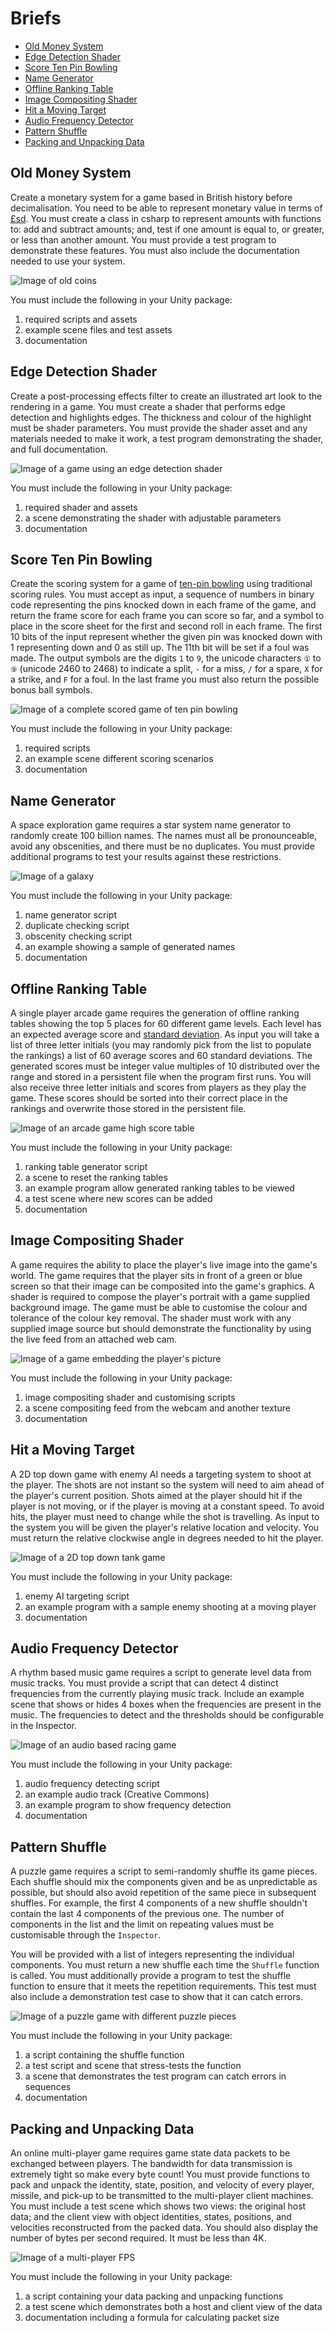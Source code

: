 # Briefs

- [Old Money System](#old-money-system)
- [Edge Detection Shader](#edge-detection-shader)
- [Score Ten Pin Bowling](#score-tep-pin-bowling)
- [Name Generator](#name-generator)
- [Offline Ranking Table](#offline-ranking-table)
- [Image Compositing Shader](#image-compositing-shader)
- [Hit a Moving Target](#hit-a-moving-target)
- [Audio Frequency Detector](#audio-frequency-detector)
- [Pattern Shuffle](#pattern-shuffle)
- [Packing and Unpacking Data](#packing-and-unpacking-data)

## Old Money System

Create a monetary system for a game based in British history before decimalisation. You need to be able to represent monetary value in terms of [£sd](https://en.wikipedia.org/wiki/£sd). You must create a class in csharp to represent amounts with functions to: add and subtract amounts; and, test if one amount is equal to, or greater, or less than another amount. You must provide a test program to demonstrate these features. You must also include the documentation needed to use your system.

![Image of old coins](http://projectbritain.com/money/images/coins.jpg "Old money")

You must include the following in your Unity package:

1. required scripts and assets
2. example scene files and test assets
3. documentation

## Edge Detection Shader

Create a post-processing effects filter to create an illustrated art look to the rendering in a game. You must create a shader that performs edge detection and highlights edges. The thickness and colour of the highlight must be shader parameters. You must provide the shader asset and any materials needed to make it work, a test program demonstrating the shader, and full documentation.

![Image of a game using an edge detection shader](http://i.imgur.com/AC1ZSeV.png "example of edge detection for drawing outlines")

You must include the following in your Unity package:

1. required shader and assets
2. a scene demonstrating the shader with adjustable parameters
3. documentation

## Score Ten Pin Bowling

Create the scoring system for a game of [ten-pin bowling](https://en.wikipedia.org/wiki/Ten-pin_bowling) using traditional scoring rules. You must accept as input, a sequence of numbers in binary code representing the pins knocked down in each frame of the game, and return the frame score for each frame you can score so far, and a symbol to place in the score sheet for the first and second roll in each frame. The first 10 bits of the input represent whether the given pin was knocked down with 1 representing down and 0 as still up. The 11th bit will be set if a foul was made. The output symbols are the digits `1` to `9`, the unicode characters `①` to `⑨` (unicode 2460 to 2468) to indicate a split, `-` for a miss, `/` for a spare, `X` for a strike, and `F` for a foul. In the last frame you must also return the possible bonus ball symbols.

![Image of a complete scored game of ten pin bowling](http://slocums.homestead.com/files/scrsheet.gif "example score")

You must include the following in your Unity package:

1. required scripts
2. an example scene different scoring scenarios
3. documentation

## Name Generator

A space exploration game requires a star system name generator to randomly create 100 billion names. The names must all be pronounceable, avoid any obscenities, and there must be no duplicates. You must provide additional programs to test your results against these restrictions.

![Image of a galaxy](https://upload.wikimedia.org/wikipedia/commons/c/c3/NGC_4414_%28NASA-med%29.jpg "galaxy")

You must include the following in your Unity package:

1. name generator script
2. duplicate checking script
3. obscenity checking script
4. an example showing a sample of generated names
5. documentation

## Offline Ranking Table

A single player arcade game requires the generation of offline ranking tables showing the top 5 places for 60 different game levels. Each level has an expected average score and [standard deviation](https://en.wikipedia.org/wiki/Standard_deviation). As input you will take a list of three letter initials (you may randomly pick from the list to populate the rankings) a list of 60 average scores and 60 standard deviations. The generated scores must be integer value multiples of 10 distributed over the range and stored in a persistent file when the program first runs. You will also receive three letter initials and scores from players as they play the game. These scores should be sorted into their correct place in the rankings and overwrite those stored in the persistent file.

![Image of an arcade game high score table](http://www.howdesign.com/wp-content/uploads/arcade-high-scores1.jpg "high score table")

You must include the following in your Unity package:

1. ranking table generator script
2. a scene to reset the ranking tables
3. an example program allow generated ranking tables to be viewed
4. a test scene where new scores can be added
5. documentation

## Image Compositing Shader

A game requires the ability to place the player's live image into the game's world. The game requires that the player sits in front of a green or blue screen so that their image can be composited into the game's graphics. A shader is required to compose the player's portrait with a game supplied background image. The game must be able to customise the colour and tolerance of the colour key removal. The shader must work with any supplied image source but should demonstrate the functionality by using the live feed from an attached web cam.

![Image of a game embedding the player's picture]()

You must include the following in your Unity package:

1. image compositing shader and customising scripts
2. a scene compositing feed from the webcam and another texture
3. documentation

## Hit a Moving Target

A 2D top down game with enemy AI needs a targeting system to shoot at the player. The shots are not instant so the system will need to aim ahead of the player's current position. Shots aimed at the player should hit if the player is not moving, or if the player is moving at a constant speed. To avoid hits, the player must need to change while the shot is travelling. As input to the system you will be given the player's relative location and velocity. You must return the relative clockwise angle in degrees needed to hit the player.

![Image of a 2D top down tank game](https://www.mobygames.com/images/shots/l/205949-wii-play-wii-screenshot-aim-your-tank-with-the-wii-remote.jpg "2D game")

You must include the following in your Unity package:

1. enemy AI targeting script
2. an example program with a sample enemy shooting at a moving player
3. documentation

## Audio Frequency Detector

A rhythm based music game requires a script to generate level data from music tracks. You must provide a script that can detect 4 distinct frequencies from the currently playing music track. Include an example scene that shows or hides 4 boxes when the frequencies are present in the music. The frequencies to detect and the thresholds should be configurable in the Inspector.

![Image of an audio based racing game](https://www.mobygames.com/images/shots/l/280862-audiosurf-windows-screenshot-avoid-the-grey-blocks-and-grab.jpg "Audiosurf")

You must include the following in your Unity package:

1. audio frequency detecting script
2. an example audio track (Creative Commons)
3. an example program to show frequency detection
4. documentation

## Pattern Shuffle

A puzzle game requires a script to semi-randomly shuffle its game pieces. Each shuffle should mix the components given and be as unpredictable as possible, but should also avoid repetition of the same piece in subsequent shuffles. For example, the first 4 components of a new shuffle shouldn't contain the last 4 components of the previous one. The number of components in the list and the limit on repeating values must be customisable through the `Inspector`.

You will be provided with a list of integers representing the individual components. You must return a new shuffle each time the `Shuffle` function is called. You must additionally provide a program to test the shuffle function to ensure that it meets the repetition requirements. This test must also include a demonstration test case to show that it can catch errors.

![Image of a puzzle game with different puzzle pieces](https://www.focuseducational.com/images/user/fullsize/shapes.jpg "puzzle pieces")

You must include the following in your Unity package:

1. a script containing the shuffle function
2. a test script and scene that stress-tests the function
3. a scene that demonstrates the test program can catch errors in sequences
4. documentation

## Packing and Unpacking Data

An online multi-player game requires game state data packets to be exchanged between players. The bandwidth for data transmission is extremely tight so make every byte count! You must provide functions to pack and unpack the identity, state, position, and velocity of every player, missile, and pick-up to be transmitted to the multi-player client machines. You must include a test scene which shows two views: the original host data; and the client view with object identities, states, positions, and velocities reconstructed from the packed data. You should also display the number of bytes per second required. It must be less than 4K.

![Image of a multi-player FPS](https://thelatenightsession.files.wordpress.com/2016/02/doom-xbla-split.jpg "DOOM")

You must include the following in your Unity package:

1. a script containing your data packing and unpacking functions
2. a test scene which demonstrates both a host and client view of the data
3. documentation including a formula for calculating packet size
